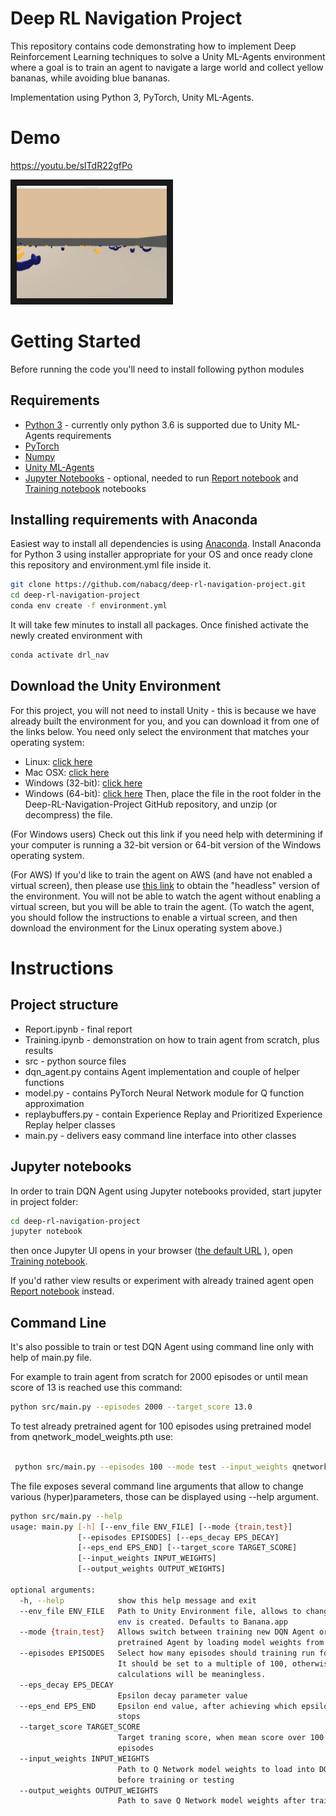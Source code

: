 # Deep RL Navigation Project
This repository contains code demonstrating how to implement Deep Reinforcement Learning techniques to solve a Unity ML-Agents environment where a goal is to  train an agent to navigate a large world and collect yellow bananas, while avoiding blue bananas. 

Implementation using Python 3, PyTorch, Unity ML-Agents.

# Demo 

https://youtu.be/sITdR22gfPo

<a href="http://www.youtube.com/watch?feature=player_embedded&v=sITdR22gfPo
" target="_blank"><img src="https://github.com/nabacg/deep-rl-navigation-project/blob/master/images/UnityEnvDemo.gif?raw=true" 
alt="IMAGE ALT TEXT HERE" width="240" height="180" border="10" /></a>

# Getting Started
Before running the code you'll need to install following python modules

## Requirements 

- [Python 3](https://www.python.org/) - currently only python 3.6 is supported due to Unity ML-Agents requirements
- [PyTorch](https://www.pytorch.org)
- [Numpy](http://www.numpy.org/)
- [Unity ML-Agents](https://github.com/Unity-Technologies/ml-agents/blob/master/docs/Installation.md) 
- [Jupyter Notebooks](https://jupyter.org/) - optional, needed to run [Report notebook](Report.ipynb) and [Training notebook](Training.ipynb) notebooks

## Installing requirements with Anaconda
Easiest way to install all dependencies is using [Anaconda](https://www.anaconda.com/distribution/). Install Anaconda for Python 3 using installer appropriate for your OS and once ready clone this repository and environment.yml file inside it.

```bash
git clone https://github.com/nabacg/deep-rl-navigation-project.git
cd deep-rl-navigation-project
conda env create -f environment.yml

```
It will take few minutes to install all packages. Once finished activate the newly created environment with

```bash
conda activate drl_nav
``` 

## Download the Unity Environment
For this project, you will not need to install Unity - this is because we have already built the environment for you, and you can download it from one of the links below. You need only select the environment that matches your operating system:

 - Linux: [click here](https://s3-us-west-1.amazonaws.com/udacity-drlnd/P1/Banana/Banana_Linux.zip)
 - Mac OSX: [click here](https://s3-us-west-1.amazonaws.com/udacity-drlnd/P1/Banana/Banana.app.zip)
 - Windows (32-bit): [click here](https://s3-us-west-1.amazonaws.com/udacity-drlnd/P1/Banana/Banana_Windows_x86.zip)
 - Windows (64-bit): [click here](https://s3-us-west-1.amazonaws.com/udacity-drlnd/P1/Banana/Banana_Windows_x86_64.zip)
Then, place the file in the root folder in the Deep-RL-Navigation-Project GitHub repository, and unzip (or decompress) the file.

(For Windows users) Check out this link if you need help with determining if your computer is running a 32-bit version or 64-bit version of the Windows operating system.

(For AWS) If you'd like to train the agent on AWS (and have not enabled a virtual screen), then please use [this link](https://s3-us-west-1.amazonaws.com/udacity-drlnd/P1/Banana/Banana_Linux_NoVis.zip) to obtain the "headless" version of the environment. You will not be able to watch the agent without enabling a virtual screen, but you will be able to train the agent. (To watch the agent, you should follow the instructions to enable a virtual screen, and then download the environment for the Linux operating system above.)

# Instructions 

## Project structure


- Report.ipynb - final report 
- Training.ipynb - demonstration on how to train agent from scratch, plus results
- src - python source files
 - dqn_agent.py contains Agent implementation and couple of helper functions
 - model.py - contains PyTorch Neural Network module for Q function approximation
 - replaybuffers.py - contain Experience Replay and Prioritized Experience Replay helper classes
 - main.py - delivers easy command line interface into other classes

## Jupyter notebooks
In order to train DQN Agent using Jupyter notebooks provided, start jupyter in project folder:

```bash
cd deep-rl-navigation-project
jupyter notebook 
``` 

then once Jupyter UI opens in your browser ([the default URL](http://localhost:8888/tree/) ),  open [Training notebook](Training.ipynb). 

If you'd rather view results or experiment with already trained agent open [Report notebook](Report.ipynb) instead.

## Command Line

It's also possible to train or test DQN Agent using command line only with help of main.py file. 

For example to train agent from scratch for 2000 episodes or until mean score of 13 is reached use this command:

```bash
python src/main.py --episodes 2000 --target_score 13.0
```

 To test already pretrained agent for 100 episodes using pretrained model from  qnetwork_model_weights.pth use: 
```bash

 python src/main.py --episodes 100 --mode test --input_weights qnetwork_model_weights.pth

```

The file exposes several command line arguments that allow to change various (hyper)parameters, those can be displayed using --help argument.

```bash
python src/main.py --help
usage: main.py [-h] [--env_file ENV_FILE] [--mode {train,test}]
               [--episodes EPISODES] [--eps_decay EPS_DECAY]
               [--eps_end EPS_END] [--target_score TARGET_SCORE]
               [--input_weights INPUT_WEIGHTS]
               [--output_weights OUTPUT_WEIGHTS]

optional arguments:
  -h, --help            show this help message and exit
  --env_file ENV_FILE   Path to Unity Environment file, allows to change which
                        env is created. Defaults to Banana.app
  --mode {train,test}   Allows switch between training new DQN Agent or test
                        pretrained Agent by loading model weights from file
  --episodes EPISODES   Select how many episodes should training run for.
                        It should be set to a multiple of 100, otherwise target mean score
                        calculations will be meaningless.
  --eps_decay EPS_DECAY
                        Epsilon decay parameter value
  --eps_end EPS_END     Epsilon end value, after achieving which epsilon decay
                        stops
  --target_score TARGET_SCORE
                        Target traning score, when mean score over 100
                        episodes
  --input_weights INPUT_WEIGHTS
                        Path to Q Network model weights to load into DQN Agent
                        before training or testing
  --output_weights OUTPUT_WEIGHTS
                        Path to save Q Network model weights after training.

```
